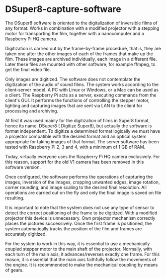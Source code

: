 # DSuper8-capture-software
The DSuper8 software is oriented to the digitalization of inversible films of any format. Works in combination
with a modified projector with a stepping motor for transporting the film, together with a nanocomputer and a Raspberry
Pi HQ camera.

Digitization is carried out by the frame-by-frame procedure, that is, they are taken one after the other images of
each of the frames that make up the film. These images are archived individually, each image in a different file. Later
these files are mounted with other software, for example ffmpeg, to get the final video file.

Only images are digitized. The software does not contemplate the digitization of the audio of sound films.
The system works according to the client-server model. A PC with Linux or Windows, or a Mac can be used as a
client. The Raspberry Pi acts as a server, executing commands from the client's GUI. It performs the functions of
controlling the stepper motor, lighting and capturing images that are sent via LAN to the client for processing and
archiving.

At first it was used mainly for the digitization of films in Super8 format, hence its name. DSuper8 ( Digitize
Super8), but actually the software is format independent. To digitize a determined format logically we must have a
projector compatible with the desired format and an optical system appropriate for taking images of that format.
The server software has been tested with Raspberry Pi 2, 3 and 4, with a minimum of 1 GB of RAM.

Today, virtually everyone uses the Raspberry Pi HQ camera exclusively. For this reason, support for the old V1
camera has been removed in this software version.

Once configured, the software performs the operations of capturing the images, inversion of the images,
cropping unwanted edges, image rotation, corner rounding, and image scaling to the desired final resolution. All
operations are carried out on the fly and only the final image is saved on file resulting.

It is important to note that the system does not use any type of sensor to detect the correct positioning of the
frame to be digitized. With a modified projector this device is unnecessary. Own projector mechanism correctly places
the pictures successively. Once the first frame is positioned, the system automatically tracks the position of the film and
frames are accurately digitized.

For the system to work in this way, it is essential to use a mechanically coupled stepper motor to the main shaft
of the projector. Normally, with each turn of the main axis, it advances/reverses exactly one frame. For this reason, it is
essential that the main axis faithfully follow the movements of the engine. It is recommended to make the mechanical
coupling by means of gears.

